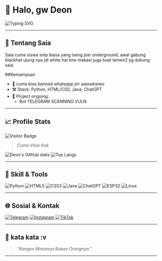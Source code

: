 # 👋 Halo, gw Deon

![Typing SVG](https://readme-typing-svg.demolab.com?font=Fira+Code&size=22&pause=1000&color=00FFF0&center=true&vCenter=true&width=500&lines=Bug+Bounty+Hunter;Python+%2F+HTML+%2F+Java+Dev;ESP32+Jammer+Engineer;ChatGPT+Specialist;Dark+UI+Web+Builder)

---

## 🧠 Tentang Saia
Saia cuma siswa smp biasa yang iseng join underground, awal gabung blackhat ujung nya jdi white hat
btw makasi juga buat temen2 yg dukung saia

##Kemampuan

- 👾 cuma bisa banned whatsapp jirr awowkwwo 
- 🛠️ Stack: Python, HTML/CSS, Java, ChatGPT  
- 🧪 Project ongoing:  
  - Bot TELEGRAM SCANNING VULN


---

## 📈 Profile Stats

![Visitor Badge](https://komarev.com/ghpvc/?username=DeonXPL&style=for-the-badge&color=ff00c3)
> *Cuma View Kok.*

![Deon's GitHub stats](https://github-readme-stats.vercel.app/api?username=DeonXPL&show_icons=true&theme=tokyonight)
![Top Langs](https://github-readme-stats.vercel.app/api/top-langs/?username=DeonXPL&layout=compact&theme=tokyonight)

---

## 🧩 Skill & Tools

![Python](https://img.shields.io/badge/-Python-000?style=flat&logo=python)
![HTML5](https://img.shields.io/badge/-HTML5-000?style=flat&logo=html5)
![CSS3](https://img.shields.io/badge/-CSS3-000?style=flat&logo=css3)
![Java](https://img.shields.io/badge/-Java-000?style=flat&logo=java)
![ChatGPT](https://img.shields.io/badge/-ChatGPT-000?style=flat&logo=openai)
![ESP32](https://img.shields.io/badge/-ESP32-000?style=flat&logo=esphome)
![Linux](https://img.shields.io/badge/-Linux-000?style=flat&logo=linux)

---

## 🌐 Sosial & Kontak

[![Telegram](https://img.shields.io/badge/Telegram-2CA5E0?style=for-the-badge&logo=telegram&logoColor=white)](https://t.me/DeonXPL)
[![Instagram](https://img.shields.io/badge/Instagram-E4405F?style=for-the-badge&logo=instagram&logoColor=white)](https://instagram.com/DeonXPL)
[![TikTok](https://img.shields.io/badge/TikTok-010101?style=for-the-badge&logo=tiktok&logoColor=white)](https://tiktok.com/@DeonXPL)

---

## 🧠 kata kata :v

> _“Kangen Masanya Bukan Orangnya.”_

---

